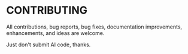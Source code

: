 # CONTRIBUTING
All contributions, bug reports, bug fixes, documentation improvements, enhancements, and ideas are welcome.

Just don't submit AI code, thanks.
